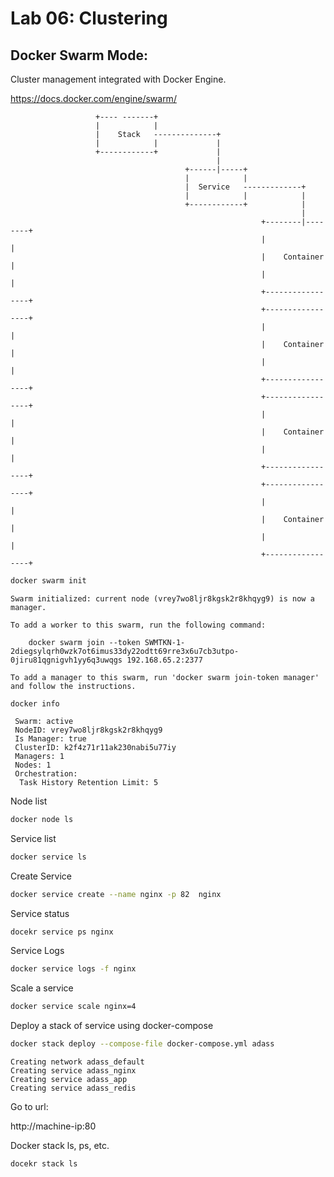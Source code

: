 # Lab 06: Clustering 

## Docker Swarm Mode:

Cluster management integrated with Docker Engine.

https://docs.docker.com/engine/swarm/

                       +---- -------+
                       |            |                              
                       |    Stack   --------------+                            
                       |            |             |                            
                       +------------+             |                            
                                                  |                            
                                           +------|-----+                      
                                           |            |                      
                                           |  Service   -------------+         
                                           |            |            |         
                                           +------------+            |         
                                                                     |         
                                                            +--------|--------+
                                                            |                 |
                                                            |    Container    |
                                                            |                 |
                                                            +-----------------+
                                                            +-----------------+
                                                            |                 |
                                                            |    Container    |
                                                            |                 |
                                                            +-----------------+
                                                            +-----------------+
                                                            |                 |
                                                            |    Container    |
                                                            |                 |
                                                            +-----------------+
                                                            +-----------------+
                                                            |                 |
                                                            |    Container    |
                                                            |                 |
                                                            +-----------------+


```bash
docker swarm init
```

```data
Swarm initialized: current node (vrey7wo8ljr8kgsk2r8khqyg9) is now a manager.

To add a worker to this swarm, run the following command:

    docker swarm join --token SWMTKN-1-2diegsylqrh0wzk7ot6imus33dy22odtt69rre3x6u7cb3utpo-0jiru81qgnigvh1yy6q3uwqgs 192.168.65.2:2377

To add a manager to this swarm, run 'docker swarm join-token manager' and follow the instructions.
```


```vim
docker info 
```

```vim
 Swarm: active
 NodeID: vrey7wo8ljr8kgsk2r8khqyg9
 Is Manager: true
 ClusterID: k2f4z71r11ak230nabi5u77iy
 Managers: 1
 Nodes: 1
 Orchestration:
  Task History Retention Limit: 5
```

Node list

```bash
docker node ls
```

Service list

```bash
docker service ls
```

Create Service
```bash
docker service create --name nginx -p 82  nginx
```

Service status

```bash
docekr service ps nginx
```

Service Logs
```bash
docker service logs -f nginx
```

Scale a service
```bash
docker service scale nginx=4
```

Deploy a stack of service using docker-compose
```bash
docker stack deploy --compose-file docker-compose.yml adass
```

```text
Creating network adass_default
Creating service adass_nginx
Creating service adass_app
Creating service adass_redis
```

Go to url:

http://machine-ip:80


Docker stack ls, ps, etc.

```bash
docekr stack ls
```

